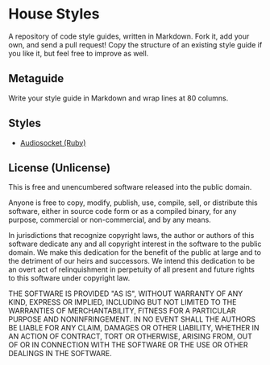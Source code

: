 # House Styles

A repository of code style guides, written in Markdown. Fork it, add
your own, and send a pull request! Copy the structure of an existing
style guide if you like it, but feel free to improve as well.

## Metaguide

Write your style guide in Markdown and wrap lines at 80 columns.

## Styles

* [Audiosocket (Ruby)][audiosocket-ruby]

[audiosocket-ruby]: blob/master/styles/audiosocket-ruby.markdown#readme

## License (Unlicense)

This is free and unencumbered software released into the public
domain.

Anyone is free to copy, modify, publish, use, compile, sell, or
distribute this software, either in source code form or as a compiled
binary, for any purpose, commercial or non-commercial, and by any
means.

In jurisdictions that recognize copyright laws, the author or authors
of this software dedicate any and all copyright interest in the
software to the public domain. We make this dedication for the benefit
of the public at large and to the detriment of our heirs and
successors. We intend this dedication to be an overt act of
relinquishment in perpetuity of all present and future rights to this
software under copyright law.

THE SOFTWARE IS PROVIDED "AS IS", WITHOUT WARRANTY OF ANY KIND,
EXPRESS OR IMPLIED, INCLUDING BUT NOT LIMITED TO THE WARRANTIES OF
MERCHANTABILITY, FITNESS FOR A PARTICULAR PURPOSE AND NONINFRINGEMENT.
IN NO EVENT SHALL THE AUTHORS BE LIABLE FOR ANY CLAIM, DAMAGES OR
OTHER LIABILITY, WHETHER IN AN ACTION OF CONTRACT, TORT OR OTHERWISE,
ARISING FROM, OUT OF OR IN CONNECTION WITH THE SOFTWARE OR THE USE OR
OTHER DEALINGS IN THE SOFTWARE.
